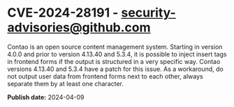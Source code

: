 # CVE-2024-28191 - security-advisories@github.com

Contao is an open source content management system. Starting in version 4.0.0 and prior to version 4.13.40 and 5.3.4, it is possible to inject insert tags in frontend forms if the output is structured in a very specific way. Contao versions 4.13.40 and 5.3.4 have a patch for this issue. As a workaround, do not output user data from frontend forms next to each other, always separate them by at least one character.

**Publish date:** 2024-04-09
